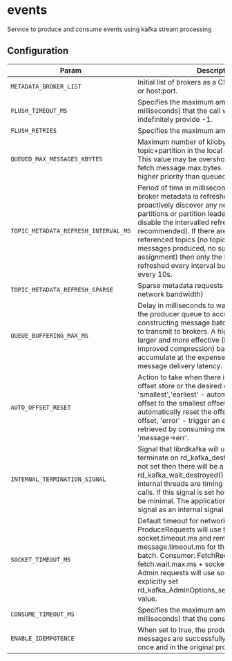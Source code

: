 # events
Service to produce and consume events using kafka stream processing

## Configuration
| Param | Description | Type | Default |
| --- | --- | --- | --- |
| `METADATA_BROKER_LIST` | Initial list of brokers as a CSV list of broker host or host:port. | string | localhost:9092 |
| `FLUSH_TIMEOUT_MS` | Specifies the maximum amount of time (in milliseconds) that the call will block. To wait indefinitely provide -1. | integer | 10000 |
| `FLUSH_RETRIES` | Specifies the maximum amount of flush retries. | integer | 10 |
| `QUEUED_MAX_MESSAGES_KBYTES` | 	Maximum number of kilobytes per topic+partition in the local consumer queue. This value may be overshot by fetch.message.max.bytes. This property has higher priority than queued.min.messages. | integer | 1048576 |
| `TOPIC_METADATA_REFRESH_INTERVAL_MS` | Period of time in milliseconds at which topic and broker metadata is refreshed in order to proactively discover any new brokers, topics, partitions or partition leader changes. Use -1 to disable the intervalled refresh (not recommended). If there are no locally referenced topics (no topic objects created, no messages produced, no subscription or no assignment) then only the broker list will be refreshed every interval but no more often than every 10s. | integer | 300000 |
| `TOPIC_METADATA_REFRESH_SPARSE` | Sparse metadata requests (consumes less network bandwidth) | boolean | true |
| `QUEUE_BUFFERING_MAX_MS` | Delay in milliseconds to wait for messages in the producer queue to accumulate before constructing message batches (MessageSets) to transmit to brokers. A higher value allows larger and more effective (less overhead, improved compression) batches of messages to accumulate at the expense of increased message delivery latency. | float | 0.5 |
| `AUTO_OFFSET_RESET` | Action to take when there is no initial offset in offset store or the desired offset is out of range: 'smallest','earliest' - automatically reset the offset to the smallest offset, 'largest','latest' - automatically reset the offset to the largest offset, 'error' - trigger an error which is retrieved by consuming messages and checking 'message->err'. | enum (smallest, earliest, beginning, largest, latest, end, error) | smallest
| `INTERNAL_TERMINATION_SIGNAL` | Signal that librdkafka will use to quickly terminate on rd_kafka_destroy(). If this signal is not set then there will be a delay before rd_kafka_wait_destroyed() returns true as internal threads are timing out their system calls. If this signal is set however the delay will be minimal. The application should mask this signal as an internal signal handler is installed. | integer | 29 |
| `SOCKET_TIMEOUT_MS` | Default timeout for network requests. Producer: ProduceRequests will use the lesser value of socket.timeout.ms and remaining message.timeout.ms for the first message in the batch. Consumer: FetchRequests will use fetch.wait.max.ms + socket.timeout.ms. Admin: Admin requests will use socket.timeout.ms or explicitly set rd_kafka_AdminOptions_set_operation_timeout() value. | integer | 60000 |
| `CONSUME_TIMEOUT_MS` | Specifies the maximum amount of time (in milliseconds) that the consume call will block | integer | 120000 |
| `ENABLE_IDEMPOTENCE` | When set to true, the producer will ensure that messages are successfully produced exactly once and in the original produce order. | boolean | false |
